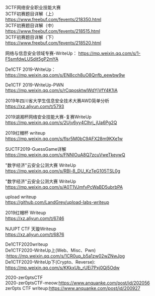 3CTF网络安全职业技能大赛  
3CTF初赛题目详解（上）  
https://www.freebuf.com/fevents/218350.html   
3CTF初赛题目详解（中）       
https://www.freebuf.com/fevents/218515.html   
3CTF初赛题目详解（下）        
https://www.freebuf.com/fevents/218520.html  

网络与信息安全领域专赛-WriteUp： 
https://mp.weixin.qq.com/s/1-F5smfdwLUSdit5gP2mYA  

De1CTF 2019-WriteUp：         
https://mp.weixin.qq.com/s/EN8cch8uO8Qnfb_eewbw9w   

De1CTF 2019-WriteUp-PWN        
https://mp.weixin.qq.com/s/rCqposktwlWdYjVfY4K1lA   

2019年四川省大学生信息安全技术大赛AWD简单分析       
https://xz.aliyun.com/t/5793        

2019湖湘杯网络安全技能大赛-复赛WriteUp        
https://mp.weixin.qq.com/s/2Ujv6yy4Clhrj_jUa6Pg2Q         

2019红帽杯 writeup     
https://mp.weixin.qq.com/s/flsr5M0bC9AFX28m9KXe1w  

SUCTF2019-GuessGame详解  
https://mp.weixin.qq.com/s/FNNIOuA8Q7zcuVweTkeywQ  

"数字经济"云安全公测大赛 WriteUp  
https://mp.weixin.qq.com/s/RBl-8_DU_KzTeG105TSL0g   

"数字经济"云安全公测大赛 WriteUp  
https://mp.weixin.qq.com/s/A0T1VJmfvPcWaBD5ubrbPA   

upload writeup  
https://github.com/LandGrey/upload-labs-writeup  

2019红帽杯 Writeup  
https://xz.aliyun.com/t/6746  

NJUPT CTF 天璇Writeup   
https://xz.aliyun.com/t/6876  

De1CTF2020writeup    
De1CTF2020-WriteUp上(Web、Misc、Pwn) :https://mp.weixin.qq.com/s/1CR0up_b5a1zw02wZNwJpg              
De1CTF2020-WriteUp下(Crypto、Reverse):  https://mp.weixin.qq.com/s/KKkxUb_rUEi7Pxj0Qj5Odw           

2020-zer0ptsCTF   
2020-zer0ptsCTF-meow:https://www.anquanke.com/post/id/202056      
zer0pts CTF writeup:https://www.anquanke.com/post/id/200927     
  

